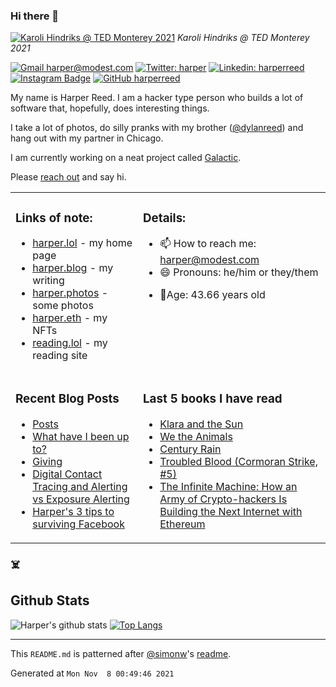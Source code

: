 ### Hi there 👋

<!-- photos starts -->
[![Karoli Hindriks @ TED Monterey 2021](https://harper.photos/photos/B0002066.JPG/B0002066_hud7569ac707e2a2d9064cae2c0c360aea_2283167_1200x0_resize_q75_box.JPG)](https://harper.photos/photos/B0002066.JPG/) 
 *Karoli Hindriks @ TED Monterey 2021*
<!-- photos ends -->


<!-- social starts -->
[![Gmail harper@modest.com](https://img.shields.io/badge/-harper@modest.com-c14438?style=flat&logo=Gmail&logoColor=white&link=mailto:harper@modest.com)](mailto:harper@modest.com)
[![Twitter: harper](https://img.shields.io/twitter/follow/harper?style=social)](https://twitter.com/harper)
[![Linkedin: harperreed](https://img.shields.io/badge/-harperreed-blue?style=flat&logo=Linkedin&logoColor=white&link=https://www.linkedin.com/in/harperreed/)](https://www.linkedin.com/in/harperreed/)
[![Instagram Badge](https://img.shields.io/badge/-@harperreed-purple?style=flat&logo=instagram&logoColor=white&link=https://instagram.com/harperreed/)](https://instagram.com/harperreed)
[![GitHub harperreed](https://img.shields.io/github/followers/harperreed?label=follow&style=social)](https://github.com/harperreed)

<!-- social ends -->

<!-- bio starts -->
My name is Harper Reed. I am a hacker type person who builds a lot of software that, hopefully, does interesting things. 

I take a lot of photos, do silly pranks with my brother ([@dylanreed](http://twitter.com/dylanreed)) and hang out with my partner in Chicago. 

I am currently working on a neat project called [Galactic](https://galactic.io).

Please [reach out](mailto:harper@modest.com) and say hi. 

<!-- bio ends -->



<table><tr><td valign="top">

### Links of note: 

<!-- links starts -->
- [harper.lol](http://harper.lol) - my home page
- [harper.blog](http://harper.blog) - my writing
- [harper.photos](http://harper.photos) - some photos
- [harper.eth](http://harper.eth.link) - my NFTs
- [reading.lol](http://reading.lol) - my reading site



<!-- links ends -->

</td><td valign="top">

### Details: 

<!-- details starts -->
- 📫 How to reach me: [harper@modest.com](mailto:harper@modest.com)
- 😄 Pronouns: he/him or they/them
<!-- age starts -->
- 👨Age: 43.66 years old
<!-- age ends -->
<!-- details ends -->

</td></tr><tr><td valign="top">

### Recent Blog Posts

<!-- blog starts -->
* [Posts](https://harper.blog/post/)
* [What have I been up to?](https://harper.blog/2020/09/21/what-have-i-been-up-to/)
* [Giving](https://harper.blog/2020/06/04/giving/)
* [Digital Contact Tracing and Alerting vs Exposure Alerting](https://harper.blog/2020/04/22/digital-contact-tracing-and-alerting-vs-exposure-alerting/)
* [Harper's 3 tips to surviving Facebook](https://harper.blog/2018/10/11/harpers-3-tips-to-surviving-facebook/)
<!-- blog ends -->

</td><td valign="top">


### Last 5 books I have read

<!-- books starts -->
* [Klara and the Sun](https://reading.lol/books/klara-and-the-sun/)
* [We the Animals](https://reading.lol/books/we-the-animals/)
* [Century Rain](https://reading.lol/books/century-rain/)
* [Troubled Blood (Cormoran Strike, #5)](https://reading.lol/books/troubled-blood-cormoran-strike-5/)
* [The Infinite Machine: How an Army of Crypto-hackers Is Building the Next Internet with Ethereum](https://reading.lol/books/the-infinite-machine-how-an-army-of-crypto-hackers-is-building-the-next-internet-with-ethereum/)
<!-- books ends -->

</td></tr></table>



### ☠️

## Github Stats


<!-- github_stats starts -->
![Harper's github stats](https://github-readme-stats.vercel.app/api?username=harperreed&show_icons=&private_count=true)
[![Top Langs](https://github-readme-stats.vercel.app/api/top-langs/?username=harperreed&layout=compact)]()

<!-- github_stats ends -->

-----

This `README.md` is patterned after [@simonw](https://twitter.com/simonw)'s [readme](https://simonwillison.net/2020/Jul/10/self-updating-profile-readme/). 

<!-- date starts -->
Generated at `Mon Nov  8 00:49:46 2021`
<!-- date ends -->

